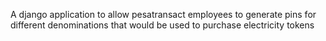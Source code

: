 A django application to allow pesatransact employees to generate pins for different denominations that would be used to purchase electricity tokens